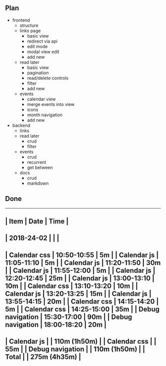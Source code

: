 Plan
----

* frontend
  + structure
  * links page
  	+ basic view
  	+ redirect via api
  	- edit mode
  	- modal view edit
  	- add new
  * read later
  	- basic view
  	- pagination
  	- read/delete controls
  	- filter
  	- add new
  * events
  	+ calendar view
  	- merge events into view
  	- icons
  	- month navigation
  	- add new
* backend
  + links
  - read later
    - crud
    - filter
  - events
    - crud
    - recurrent
    - get between
  - docs
    - crud
    - markdown

 Done
 ----

 --------------------------------------------------
 | Item              | Date        | Time         |
 --------------------------------------------------
 | 2018-24-02        |             |              |
 --------------------------------------------------
 | Calendar css      | 10:50-10:55 | 5m           |
 | Calendar js       | 11:05-11:10 | 5m           |
 | Calendar js       | 11:20-11:50 | 30m          |
 | Calendar js       | 11:55-12:00 | 5m           |
 | Calendar js       | 12:20-12:45 | 25m          |
 | Calendar js       | 13:00-13:10 | 10m          |
 | Calendar css      | 13:10-13:20 | 10m          |
 | Calendar js       | 13:20-13:25 | 15m          |
 | Calendar js       | 13:55-14:15 | 20m          |
 | Calendar css      | 14:15-14:20 | 5m           |
 | Calendar css      | 14:25-15:00 | 35m          |
 | Debug navigation  | 15:30-17:00 | 90m          |
 | Debug navigation  | 18:00-18:20 | 20m          |
 --------------------------------------------------
 | Calendar js       |             | 110m (1h50m) |
 | Calendar css      |             | 55m          |
 | Debug navigation  |             | 110m (1h50m) |
 | Total             |             | 275m (4h35m) |
 --------------------------------------------------
